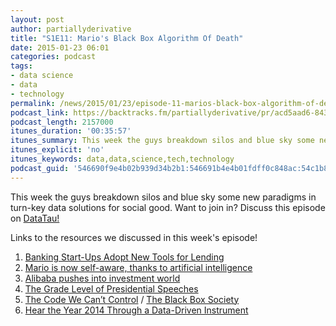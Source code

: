 ```yaml
---
layout: post
author: partiallyderivative
title: "S1E11: Mario's Black Box Algorithm Of Death"
date: 2015-01-23 06:01
categories: podcast
tags:
- data science
- data
- technology
permalink: /news/2015/01/23/episode-11-marios-black-box-algorithm-of-death
podcast_link: https://backtracks.fm/partiallyderivative/pr/acd5aad6-843e-11e7-86c7-0e84392478bc/partially_derivative_episode_11.mp3?s=1
podcast_length: 2157000
itunes_duration: '00:35:57'
itunes_summary: This week the guys breakdown silos and blue sky some new paradigms in turn-key data solutions for social good.
itunes_explicit: 'no'
itunes_keywords: data,data,science,tech,technology
podcast_guid: '546690f9e4b02b939d34b2b1:546691b4e4b01fdff0c848ac:54c1b8f2e4b0badc939ca280'
---
```


This week the guys breakdown silos and blue sky some new paradigms in
turn-key data solutions for social good. Want to join in? Discuss this
episode on
[DataTau!](http://www.partiallyderivative.com/news/2015/1/22/episode-11-marios-black-box-algorithm-of-death)

<div id="backtracks-player" data-bt-embed="https://player.backtracks.fm/partiallyderivative/partially-derivative/m/s1e11-marios-black-box-algorithm-of-death" data-bt-show-comments="false" data-bt-theme="light" data-bt-show-art-cover="true"></div><script>(function(p,l,a,y,e,r,s){if(p[y]) return;if(p[e]) return p[e]();s=l.createElement(a);l.head.appendChild((s.async=p[y]=true,s.src=r,s))}(window,document,"script","__btL","__btR","https://player.backtracks.fm/embedder.js"))</script>

Links to the resources we discussed in this week's episode!

1.  [Banking Start-Ups Adopt New Tools for
    Lending](http://www.nytimes.com/2015/01/19/technology/banking-start-ups-adopt-new-tools-for-lending.html)
2.  [Mario is now self-aware, thanks to artificial
    intelligence](http://mashable.com/2015/01/19/super-mario-artificial-intelligence/?utm_content=buffera1462&utm_medium=social&utm_source=twitter.com&utm_campaign=buffer)
3.  [Alibaba pushes into investment
    world](http://www.ft.com/intl/cms/s/0/ba0c3184-9d6e-11e4-8946-00144feabdc0.html#axzz3PZpWRXhn)
4.  [The Grade Level of Presidential
    Speeches](http://www.vocativ.com/usa/us-politics/obama-state-of-the-union/)
5.  [The Code We Can’t
    Control](http://www.slate.com/articles/technology/bitwise/2015/01/black_box_society_by_frank_pasquale_a_chilling_vision_of_how_big_data_has.html)
    / [The Black Box
    Society](http://www.amazon.com/The-Black-Box-Society-Information/dp/0674368274)
6.  [Hear the Year 2014 Through a Data-Driven
    Instrument](http://thecreatorsproject.vice.com/blog/hear-the-year-2014-through-a-data-driven-instrument)
